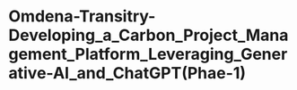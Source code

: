 # Omdena-Transitry-Developing_a_Carbon_Project_Management_Platform_Leveraging_Generative-AI_and_ChatGPT(Phae-1)
